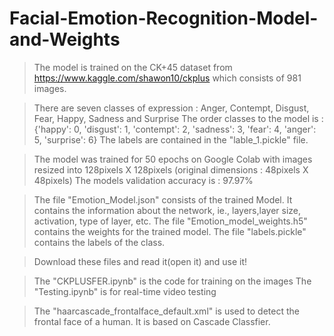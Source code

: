 # Facial-Emotion-Recognition-Model-and-Weights

> The model is trained on the CK+45 dataset from https://www.kaggle.com/shawon10/ckplus which consists of 981 images.

> There are seven classes of expression : Anger, Contempt, Disgust, Fear, Happy, Sadness and Surprise
> The order classes to the model is : {'happy': 0, 'disgust': 1, 'contempt': 2, 'sadness': 3, 'fear': 4, 'anger': 5, 'surprise': 6}
> The labels are contained in the "lable_1.pickle" file.

> The model was trained for 50 epochs on Google Colab with images resized into 128pixels X 128pixels (original dimensions : 48pixels X 48pixels)
> The models validation accuracy is : 97.97%

> The file "Emotion_Model.json" consists of the trained Model. It contains the information about the network, ie., layers,layer size, activation, type of layer, etc.
> The file "Emotion_model_weights.h5" contains the weights for the trained model.
> The file "labels.pickle" contains the labels of the class.

> Download these files and read it(open it) and use it!

> The "CKPLUSFER.ipynb" is the code for training on the images
> The "Testing.ipynb" is for real-time video testing

> The "haarcascade_frontalface_default.xml" is used to detect the frontal face of a human. It is based on Cascade Classfier.
